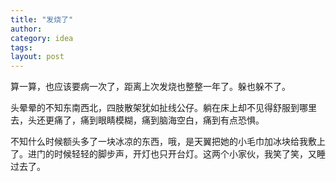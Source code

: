 ```yaml
---
title: "发烧了"
author:
category: idea
tags: 
layout: post
---
```

算一算，也应该要病一次了，距离上次发烧也整整一年了。躲也躲不了。

头晕晕的不知东南西北，四肢散架犹如扯线公仔。躺在床上却不见得舒服到哪里去，头还更痛了，痛到眼睛模糊，痛到脑海空白，痛到有点恐惧。

不知什么时候额头多了一块冰凉的东西，哦，是天翼把她的小毛巾加冰块给我敷上了。进门的时候轻轻的脚步声，开灯也只开台灯。这两个小家伙，我笑了笑，又睡过去了。

